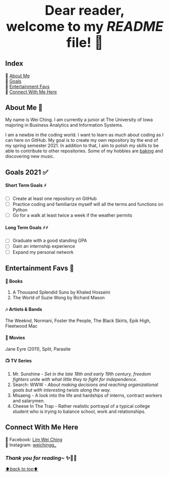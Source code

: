 ## **<h1 align="center"> Dear reader,<br/>welcome to my *README* file!** :star2:

## **Index** 

:small_blue_diamond: [About Me](#about-me-information_desk_person)     
:small_blue_diamond: [Goals](#goals-2021-white_check_mark)   
:small_blue_diamond: [Entertainment Favs](#entertainment-favs-popcorn)   
:small_blue_diamond: [Connect With Me Here](#connect-with-me-here)

## **About Me** :information_desk_person:

My name is Wei Ching. I am currently a junior at The University of Iowa majoring in Business Analytics and Information Systems. 

I am a newbie in the coding world. I want to learn as much about coding as I can here on GitHub.
My goal is to create my own repository by the end of my spring semester 2021.
In addition to that, I aim to polish my skills to be able to contribute to other repositories.
Some of my hobbies are [baking](https://imgur.com/a/hk7efyK) and discovering new music.

## **Goals 2021** :white_check_mark:

#### Short Term Goals :zap:
- [ ] Create at least one repository on GitHub
- [ ] Practice coding and familiarize myself will all the terms and functions on Python
- [ ] Go for a walk at least twice a week if the weather permits

#### Long Term Goals :zap::zap:
- [ ] Graduate with a good standing GPA
- [ ] Gain an internship experience
- [ ] Expand my personal network

## **Entertainment Favs** :popcorn:

#### :book: Books     
1. A Thousand Splendid Suns by Khaled Hosseini
2. The World of Suzie Wong by Richard Mason  

#### :notes: Artists & Bands     
The Weeknd, Normani, Foster the People, The Black Skirts, Epik High, Fleetwood Mac 

#### :movie_camera: Movies   
Jane Eyre (2011), Split, Parasite  

#### :tv: TV Series    
1. Mr. Sunshine - *Set in the late 18th and early 19th century, freedom fighters unite with what little they to fight for independence.*  
2. Search: WWW - *About making decisions and reaching organizational goals but with interesting twists along the way.*    
3. Misaeng - A look into the life and hardships of interns, contract workers and salarymen.  
4. Cheese In The Trap - Rather realistic portrayal of a typical college student who is trying to balance school, work and relationships.   

## **Connect With Me Here**

:heart_decoration:  Facebook: [Lim Wei Ching](https://www.facebook.com/lim.weiching.5)  
:heart_decoration:  Instagram: [weichingg_](https://www.instagram.com/weichingg_/)

### *Thank you for reading~* :sparkles::wave::smiley:

[:arrow_up:*back to top*:arrow_up:](#dear-reader-welcome-to-my-readme-file-star2) 
